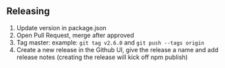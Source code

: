 ## Releasing

1. Update version in package.json
1. Open Pull Request, merge after approved
1. Tag master: example: `git tag v2.6.0` and `git push --tags origin`
1. Create a new release in the Github UI, give the release a name and add release notes (creating the release will kick off npm publish)
